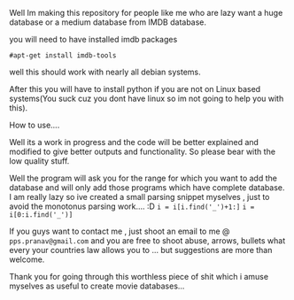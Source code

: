 Well Im making this repository for people like me who are lazy want a huge database or a medium database from IMDB database.

you will need to have installed imdb packages 

`#apt-get install imdb-tools`

well this should work with nearly all debian systems. 

After this you will have to install python if you are not on Linux based systems(You suck cuz you dont have linux so im not going to help you with this).

How to use.... 

Well its a work in progress and the code will be better explained and modified to give better outputs and functionality.
So please bear with the low quality stuff.

Well the program will ask you for the range for which you want to add the database and will only add those programs which
have complete database.
I am really lazy so ive created a small parsing snippet myselves , just to avoid the monotonus parsing work.... :D
  `i = i[i.find('_')+1:]`
  `i = i[0:i.find('_')]`

If you guys want to contact me , just shoot an email to me @  `pps.pranav@gmail.com`
and you are free to shoot abuse, arrows, bullets what every your countries law allows you to ... 
but suggestions are more than welcome.

Thank you for going through this worthless piece of shit which i amuse myselves as useful to create movie databases... 
